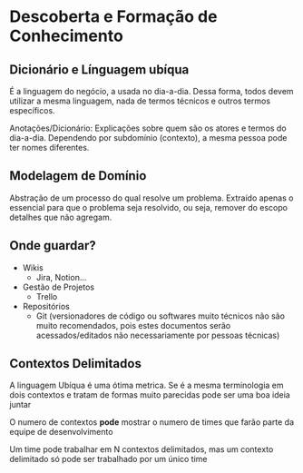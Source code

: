 # Descoberta e Formação de Conhecimento
## Dicionário e  Línguagem ubíqua
É a linguagem do negócio, a usada no dia-a-dia. Dessa forma, todos devem utilizar a mesma linguagem, nada de termos técnicos e outros termos específicos.

Anotações/Dicionário: Explicações sobre quem são os atores e termos do dia-a-dia. Dependendo por subdomínio (contexto), a mesma pessoa pode ter nomes diferentes.

## Modelagem de Domínio
Abstração de um processo do qual resolve um problema. 
Extraído apenas o essencial para que o problema seja resolvido, ou seja, remover do escopo detalhes que não agregam.

## Onde guardar?

- Wikis
  - Jira, Notion...
- Gestão de Projetos
  - Trello
- Repositórios
  - Git (versionadores de código ou softwares muito técnicos não são muito recomendados, pois estes documentos serão acessados/editados não necessariamente por pessoas técnicas)
  
## Contextos Delimitados
A linguagem Ubíqua é uma ótima metrica. Se é a mesma terminologia em dois contextos e tratam de formas muito parecidas pode ser uma boa ideia juntar

O numero de contextos **pode** mostrar o numero de times que farão parte da equipe de desenvolvimento

Um time pode trabalhar em N contextos delimitados, mas um contexto delimitado só pode ser trabalhado por um único time
